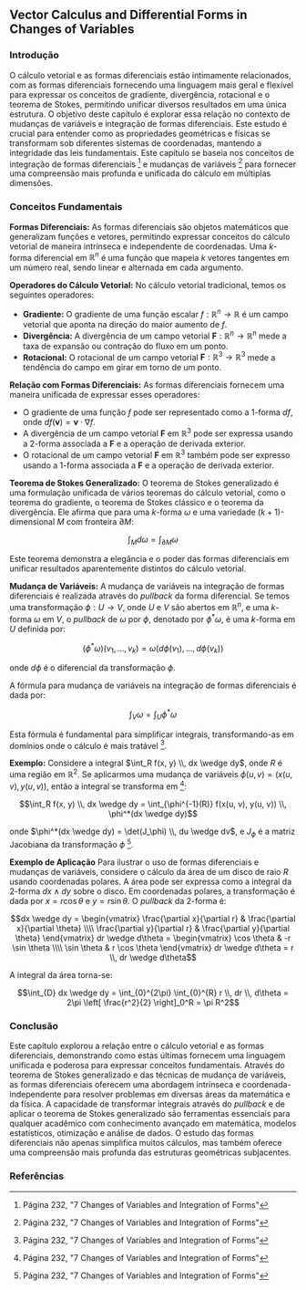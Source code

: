 ## Vector Calculus and Differential Forms in Changes of Variables

### Introdução
O cálculo vetorial e as formas diferenciais estão intimamente relacionados, com as formas diferenciais fornecendo uma linguagem mais geral e flexível para expressar os conceitos de gradiente, divergência, rotacional e o teorema de Stokes, permitindo unificar diversos resultados em uma única estrutura. O objetivo deste capítulo é explorar essa relação no contexto de mudanças de variáveis e integração de formas diferenciais. Este estudo é crucial para entender como as propriedades geométricas e físicas se transformam sob diferentes sistemas de coordenadas, mantendo a integridade das leis fundamentais. Este capítulo se baseia nos conceitos de integração de formas diferenciais [^1] e mudanças de variáveis [^1] para fornecer uma compreensão mais profunda e unificada do cálculo em múltiplas dimensões.

### Conceitos Fundamentais

**Formas Diferenciais:**
As formas diferenciais são objetos matemáticos que generalizam funções e vetores, permitindo expressar conceitos do cálculo vetorial de maneira intrínseca e independente de coordenadas. Uma *k*-forma diferencial em $\mathbb{R}^n$ é uma função que mapeia *k* vetores tangentes em um número real, sendo linear e alternada em cada argumento.

**Operadores do Cálculo Vetorial:**
No cálculo vetorial tradicional, temos os seguintes operadores:

*   **Gradiente:** O gradiente de uma função escalar $f: \mathbb{R}^n \to \mathbb{R}$ é um campo vetorial que aponta na direção do maior aumento de $f$.
*   **Divergência:** A divergência de um campo vetorial $\mathbf{F}: \mathbb{R}^n \to \mathbb{R}^n$ mede a taxa de expansão ou contração do fluxo em um ponto.
*   **Rotacional:** O rotacional de um campo vetorial $\mathbf{F}: \mathbb{R}^3 \to \mathbb{R}^3$ mede a tendência do campo em girar em torno de um ponto.

**Relação com Formas Diferenciais:**
As formas diferenciais fornecem uma maneira unificada de expressar esses operadores:

*   O gradiente de uma função $f$ pode ser representado como a 1-forma $df$, onde $df(\mathbf{v}) = \mathbf{v} \cdot \nabla f$.
*   A divergência de um campo vetorial $\mathbf{F}$ em $\mathbb{R}^3$ pode ser expressa usando a 2-forma associada a $\mathbf{F}$ e a operação de derivada exterior.
*   O rotacional de um campo vetorial $\mathbf{F}$ em $\mathbb{R}^3$ também pode ser expresso usando a 1-forma associada a $\mathbf{F}$ e a operação de derivada exterior.

**Teorema de Stokes Generalizado:**
O teorema de Stokes generalizado é uma formulação unificada de vários teoremas do cálculo vetorial, como o teorema do gradiente, o teorema de Stokes clássico e o teorema da divergência. Ele afirma que para uma *k*-forma $\omega$ e uma variedade $(k+1)$-dimensional $M$ com fronteira $\partial M$:

$$\int_M d\omega = \int_{\partial M} \omega$$

Este teorema demonstra a elegância e o poder das formas diferenciais em unificar resultados aparentemente distintos do cálculo vetorial.

**Mudança de Variáveis:**
A mudança de variáveis na integração de formas diferenciais é realizada através do *pullback* da forma diferencial. Se temos uma transformação $\phi: U \to V$, onde $U$ e $V$ são abertos em $\mathbb{R}^n$, e uma *k*-forma $\omega$ em $V$, o *pullback* de $\omega$ por $\phi$, denotado por $\phi^*\omega$, é uma *k*-forma em $U$ definida por:

$$(\phi^*\omega)(v_1, \dots, v_k) = \omega(d\phi(v_1), \dots, d\phi(v_k))$$

onde $d\phi$ é o diferencial da transformação $\phi$.

A fórmula para mudança de variáveis na integração de formas diferenciais é dada por:

$$\int_V \omega = \int_U \phi^*\omega$$

Esta fórmula é fundamental para simplificar integrais, transformando-as em domínios onde o cálculo é mais tratável [^1].

**Exemplo:**
Considere a integral $\int_R f(x, y) \\, dx \wedge dy$, onde $R$ é uma região em $\mathbb{R}^2$. Se aplicarmos uma mudança de variáveis $\phi(u, v) = (x(u, v), y(u, v))$, então a integral se transforma em [^1]:

$$\int_R f(x, y) \\, dx \wedge dy = \int_{\phi^{-1}(R)} f(x(u, v), y(u, v)) \\, \phi^*(dx \wedge dy)$$

onde $\phi^*(dx \wedge dy) = \det(J_\phi) \\, du \wedge dv$, e $J_\phi$ é a matriz Jacobiana da transformação $\phi$ [^1].

**Exemplo de Aplicação**
Para ilustrar o uso de formas diferenciais e mudanças de variáveis, considere o cálculo da área de um disco de raio $R$ usando coordenadas polares. A área pode ser expressa como a integral da 2-forma $dx \wedge dy$ sobre o disco. Em coordenadas polares, a transformação é dada por $x = r \cos \theta$ e $y = r \sin \theta$. O *pullback* da 2-forma é:

$$dx \wedge dy = \begin{vmatrix} \frac{\partial x}{\partial r} & \frac{\partial x}{\partial \theta} \\\\ \frac{\partial y}{\partial r} & \frac{\partial y}{\partial \theta} \end{vmatrix} dr \wedge d\theta = \begin{vmatrix} \cos \theta & -r \sin \theta \\\\ \sin \theta & r \cos \theta \end{vmatrix} dr \wedge d\theta = r \\, dr \wedge d\theta$$

A integral da área torna-se:

$$\int_{D} dx \wedge dy = \int_{0}^{2\pi} \int_{0}^{R} r \\, dr \\, d\theta = 2\pi \left[ \frac{r^2}{2} \right]_0^R = \pi R^2$$

### Conclusão

Este capítulo explorou a relação entre o cálculo vetorial e as formas diferenciais, demonstrando como estas últimas fornecem uma linguagem unificada e poderosa para expressar conceitos fundamentais. Através do teorema de Stokes generalizado e das técnicas de mudança de variáveis, as formas diferenciais oferecem uma abordagem intrínseca e coordenada-independente para resolver problemas em diversas áreas da matemática e da física. A capacidade de transformar integrais através do *pullback* e de aplicar o teorema de Stokes generalizado são ferramentas essenciais para qualquer acadêmico com conhecimento avançado em matemática, modelos estatísticos, otimização e análise de dados. O estudo das formas diferenciais não apenas simplifica muitos cálculos, mas também oferece uma compreensão mais profunda das estruturas geométricas subjacentes.

### Referências
[^1]: Página 232, "7 Changes of Variables and Integration of Forms"
<!-- END -->